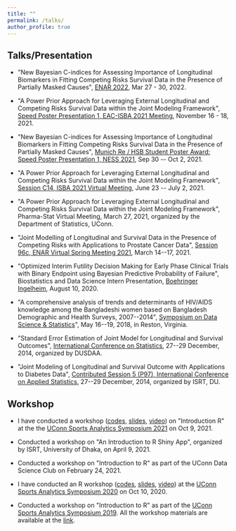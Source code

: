 ```yaml
---
title: ""
permalink: /talks/
author_profile: true
---
```


## Talks/Presentation
* "New Bayesian C-indices for Assessing Importance of Longitudinal Biomarkers in Fitting Competing Risks Survival Data in the Presence of Partially Masked Causes", [ENAR 2022](https://enar.org/meetings/spring2022/), Mar 27 - 30, 2022.

* "A Power Prior Approach for Leveraging External Longitudinal and Competing Risks Survival Data within the Joint Modeling Framework", [Speed Poster Presentation 1, EAC-ISBA 2021 Meeting](https://events.stat.uconn.edu/EACISBA2021/), November 16 - 18, 2021.

* "New Bayesian C-indices for Assessing Importance of Longitudinal Biomarkers in Fitting Competing Risks Survival Data in the Presence of Partially Masked Causes", [Munich Re / HSB Student Poster Award: Speed Poster Presentation 1, NESS 2021](https://symposium.nestat.org/sessions-schedule.html), Sep 30 -- Oct 2, 2021.

* "A Power Prior Approach for Leveraging External Longitudinal and Competing Risks Survival Data within the Joint Modeling Framework", [Session C14, ISBA 2021 Virtual Meeting](https://events.stat.uconn.edu/ISBA2021/programs.html), June 23 -- July 2, 2021.

* "A Power Prior Approach for Leveraging External Longitudinal and Competing Risks Survival Data within the Joint Modeling Framework", Pharma-Stat Virtual Meeting, March 27, 2021, organized by the Department of Statistics, UConn.

* "Joint Modelling of Longitudinal and Survival Data in the Presence of Competing Risks with Applications to Prostate Cancer Data", [Session 96c, ENAR Virtual Spring Meeting 2021](https://www.enarspring.org/agenda), March 14--17, 2021.

* "Optimized Interim Futility Decision Making for Early Phase Clinical Trials with Binary Endpoint using Bayesian Predictive Probability of Failure", Biostatistics and Data Science Intern Presentation, [Boehringer Ingelheim](https://www.boehringer-ingelheim.com/), August 10, 2020.

* "A comprehensive analysis of trends and determinants of HIV/AIDS knowledge among the Bangladeshi women based on Bangladesh Demographic and Health Surveys, 2007--2014", [Symposium on Data Science & Statistics](https://ww2.amstat.org/meetings/SDSS/2018/onlineprogram/AbstractDetails.cfm?AbstractID=304595)", May 16--19, 2018, in Reston, Virginia. 

* "Standard Error Estimation of Joint Model for Longitudinal and Survival Outcomes", [International Conference on Statistics](https://sites.google.com/site/dusdaa10/conference2015), 27--29 December, 2014, organized by DUSDAA.

* "Joint Modeling of Longitudinal and Survival Outcome with Applications to Diabetes Data", [Contributed Session 5 (P97), International Conference on Applied Statistics](https://docs.google.com/a/isrt.ac.bd/viewer?a=v&pid=sites&srcid=aXNydC5hYy5iZHxpY2FzMjAxNHxneDozYmZjNmFlMjBmMjljYzIx), 27--29 December, 2014, organized by ISRT, DU.

## Workshop 
* I have conducted a workshop ([codes](https://github.com/mdtuhinsheikh/introRucsas2021), [slides](https://mdtuhinsheikh.github.io/introRucsas2021/#1), [video](https://uconn-cmr.webex.com/recordingservice/sites/uconn-cmr/recording/53790c850b50103a9f7f0050568f9b64/playback)) on "Introduction R" at the the [UConn Sports Analytics Symposium 2021](https://statds.org/events/ucsas2021/workshops.html) on Oct 9, 2021.

* Conducted a workshop on "An Introduction to R Shiny App", organized by ISRT, University of Dhaka, on April 9, 2021.

* Conducted a workshop on "Introduction to R" as part of the UConn Data Science Club on February 24, 2021.

* I have conducted an R workshop ([codes](https://github.com/mdtuhinsheikh/introR_ucsas2021), [slides](https://mdtuhinsheikh.github.io/introR_ucsas2020/#1), [video](https://uconn-cmr.webex.com/recordingservice/sites/uconn-cmr/recording/3e88f57314344e8db379fb744ab42cb1/playback)) at the [UConn Sports Analytics Symposium 2020](https://statds.org/events/ucsas2020/workshops.html) on Oct 10, 2020.

* Conducted a workshop on "Introduction to R" as part of the [UConn Sports Analytics Symposium 2019](https://statds.org/events/ucsas2019/). All the workshop materials are available at the [link](https://github.com/mdtuhinsheikh/introR_ucsas2019).



